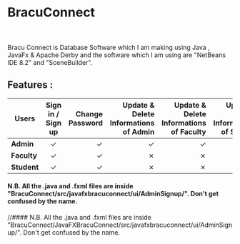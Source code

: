 # BracuConnect
<br>
<br>
Bracu Connect is Database Software which I am making using Java , JavaFx & Apache Derby and the software which I am using are "NetBeans IDE 8.2" and "SceneBuilder".
<br>

## Features :

| Users            | Sign in / Sign up|Change Password  | Update & Delete Informations of Admin  |Update & Delete Informations of Faculty  |Update & Delete Informations of Student  | Add , Update & Delete Courses | Advise Courses | Update Advise Courses | Add to Waiting List | View Waiting List | 
| ---------------- |:-----------------:| ---------------------------------------:|---------------------------------------:|---------------------------------------:|---------------------------------------:|---------------------------------------:|---------------------------------------:|--------------------------------------:|--------------------------------------:|--------------------------------------:|
|  <b> Admin <b>   |        ✓          | ✓ |✓ | ✓ | ✓ |✓ |✗ |✗ |✗ |✓ |
|  <b> Faculty <b> | ✓                 | ✓ |  ✗ | ✗ | ✗ |✗ |✓ |✓ |✗ |✗ |
|  <b> Student <b> | ✓                 | ✓ |   ✗ | ✗ | ✗ | ✗ |✓ |✓ |✓ |✗ |



#### N.B. All the .java and .fxml files are inside "BracuConnect/src/javafxbracuconnect/ui/AdminSignup/". Don't get confused by the name.


//#### N.B. All the .java and .fxml files are inside "BracuConnect/JavaFXBracuConnect/src/javafxbracuconnect/ui/AdminSignup/". Don't get confused by the name.



